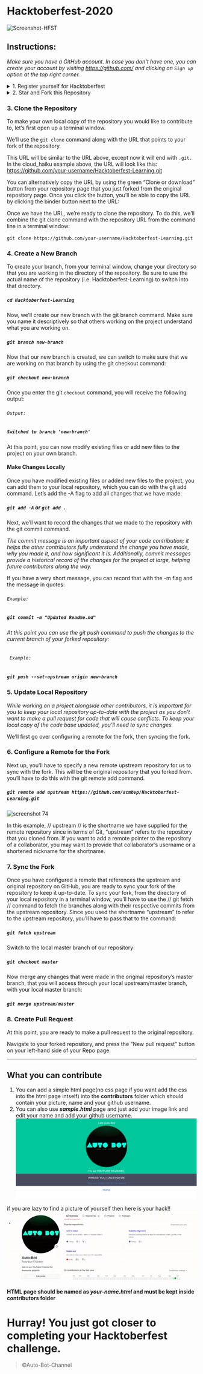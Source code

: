 # Hacktoberfest-2020

![Screenshot-HFST](https://embed-fastly.wistia.com/deliveries/49bd387c40e2c5aada92abdf973bc46d.webp)

## Instructions:

_Make sure you have a GitHub account. In case you don't have one, you can create your account by visiting https://github.com/ and clicking on `Sign up` option at the top right corner._

<details>
  <summary>1. Register yourself for Hacktoberfest</summary>
  
  ```bash
  Link to register: https://hacktoberfest.digitalocean.com/
  
  Click on "Start Hacking" and add your GitHub account.
  ```
</details>

<details>
  <summary>2. Star and Fork this Repository</summary>

```bash
You can star and fork this repository on GitHub by navigating at the top of this repository.

When you’re on the main page of a repository, you’ll see a button to "Star" and “Fork” the repository on the upper right-hand side of the page, underneath your user icon.

```

![screenshot-star](star.png)

![screenshot-fork](fork.png)

</details>

### 3. Clone the Repository

To make your own local copy of the repository you would like to contribute to, let’s first open up a terminal window.

We’ll use the `git clone` command along with the URL that points to your fork of the repository.

This URL will be similar to the URL above, except now it will end with `.git.` In the cloud_haiku example above, the URL will look like this:
https://github.com/your-username/Hacktoberfest-Learning.git

You can alternatively copy the URL by using the green “Clone or download” button from your repository page that you just forked from the original repository page. Once you click the button, you’ll be able to copy the URL by clicking the binder button next to the URL:

Once we have the URL, we’re ready to clone the repository. To do this, we’ll combine the git clone command with the repository URL from the command line in a terminal window:

`git clone https://github.com/your-username/Hacktoberfest-Learning.git`

### 4. Create a New Branch

To create your branch, from your terminal window, change your directory so that you are working in the directory of the repository. Be sure to use the actual name of the repository (i.e. Hacktoberfest-Learning) to switch into that directory.

##### `cd Hacktoberfest-Learning`

Now, we’ll create our new branch with the git branch command. Make sure you name it descriptively so that others working on the project understand what you are working on.

##### `git branch new-branch`

Now that our new branch is created, we can switch to make sure that we are working on that branch by using the git checkout command:

##### `git checkout new-branch`

Once you enter the git `checkout` command, you will receive the following output:

###### `Output:`

##### `Switched to branch 'new-branch' `

At this point, you can now modify existing files or add new files to the project on your own branch.

#### Make Changes Locally

Once you have modified existing files or added new files to the project, you can add them to your local repository, which you can do with the git add command. Let’s add the -A flag to add all changes that we have made:

##### `git add -A` or `git add .`

Next, we’ll want to record the changes that we made to the repository with the git commit command.

_The commit message is an important aspect of your code contribution; it helps the other contributors fully understand the change you have made, why you made it, and how significant it is. Additionally, commit messages provide a historical record of the changes for the project at large, helping future contributors along the way._

If you have a very short message, you can record that with the -m flag and the message in quotes:

###### `Example:`

##### `git commit -m "Updated Readme.md"`

###### At this point you can use the git push command to push the changes to the current branch of your forked repository:

###### ` Example:`

##### `git push --set-upstream origin new-branch`

### 5. Update Local Repository

_While working on a project alongside other contributors, it is important for you to keep your local repository up-to-date with the project as you don’t want to make a pull request for code that will cause conflicts. To keep your local copy of the code base updated, you’ll need to sync changes._

We’ll first go over configuring a remote for the fork, then syncing the fork.

### 6. Configure a Remote for the Fork

Next up, you’ll have to specify a new remote upstream repository for us to sync with the fork. This will be the original repository that you forked from. you’ll have to do this with the git remote add command.

##### `git remote add upstream https://github.com/acmbvp/Hacktoberfest-Learning.git`

![screenshot 74](https://user-images.githubusercontent.com/37223446/47235672-5f0efa00-d3f7-11e8-9e45-1af02d8b969b.png)

In this example, // upstream // is the shortname we have supplied for the remote repository since in terms of Git, “upstream” refers to the repository that you cloned from. If you want to add a remote pointer to the repository of a collaborator, you may want to provide that collaborator’s username or a shortened nickname for the shortname.

### 7. Sync the Fork

Once you have configured a remote that references the upstream and original repository on GitHub, you are ready to sync your fork of the repository to keep it up-to-date.
To sync your fork, from the directory of your local repository in a terminal window, you’ll have to use the // git fetch // command to fetch the branches along with their respective commits from the upstream repository. Since you used the shortname “upstream” to refer to the upstream repository, you’ll have to pass that to the command:

##### `git fetch upstream`

Switch to the local master branch of our repository:

##### `git checkout master`

Now merge any changes that were made in the original repository’s master branch, that you will access through your local upstream/master branch, with your local master branch:

##### `git merge upstream/master`

### 8. Create Pull Request

At this point, you are ready to make a pull request to the original repository.

Navigate to your forked repository, and press the “New pull request” button on your left-hand side of your Repo page.

---

## What you can contribute

1. You can add a simple html page(no css page if you want add the css into the html page intself) into the **contributors** folder which should contain your picture, name and your github username.
2. You can also use **_sample.html_** page and just add your image link and edit your name and add your github username.
   ![gif](sample.png)

if you are lazy to find a picture of yourself then here is your hack!!
![gif](github_img.gif)

#### HTML page should be named as **_your-name.html_** and must be kept inside contributors folder

# Hurray! You just got closer to completing your Hacktoberfest challenge.

> ©Auto-Bot-Channel

```

```
